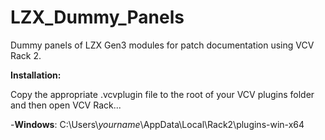 # LZX_Dummy_Panels
Dummy panels of LZX Gen3 modules for patch documentation using VCV Rack 2.

**Installation:**

Copy the appropriate .vcvplugin file to the root of your VCV plugins folder and then open VCV Rack...

-**Windows**: C:\Users\\*yourname*\AppData\Local\Rack2\plugins-win-x64
